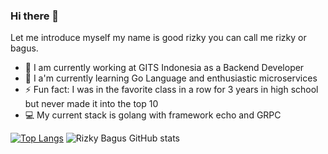 ### Hi there 👋

Let me introduce myself my name is good rizky you can call me rizky or bagus.

- 🔭 I am currently working at GITS Indonesia as a Backend Developer
- 🌱 I a'm currently learning Go Language and enthusiastic microservices
- ⚡ Fun fact: I was in the favorite class in a row for 3 years in high school but never made it into the top 10
- 💻 My current stack is golang with framework echo and GRPC

[![Top Langs](https://github-readme-stats.vercel.app/api/top-langs/?username=rizky-bagus&langs_count=8)](https://github.com/rizky-bagus/github-readme-stats)
![Rizky Bagus GitHub stats](https://github-readme-stats.vercel.app/api?username=rizky-bagus&show_icons=true&theme=dark)
